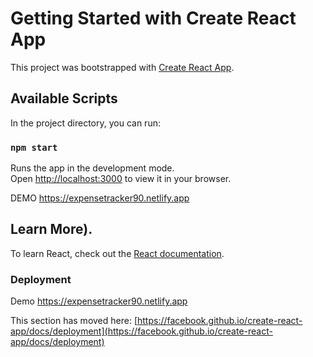 # Getting Started with Create React App

This project was bootstrapped with [Create React App](https://github.com/facebook/create-react-app).

## Available Scripts

In the project directory, you can run:

### `npm start`

Runs the app in the development mode.\
Open [http://localhost:3000](http://localhost:3000) to view it in your browser.

DEMO
https://expensetracker90.netlify.app


## Learn More).
To learn React, check out the [React documentation](https://reactjs.org/).




### Deployment
Demo
https://expensetracker90.netlify.app

This section has moved here: [https://facebook.github.io/create-react-app/docs/deployment](https://facebook.github.io/create-react-app/docs/deployment)

